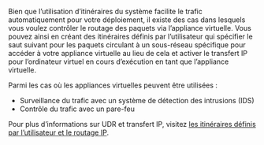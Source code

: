 Bien que l’utilisation d’itinéraires du système facilite le trafic automatiquement pour votre déploiement, il existe des cas dans lesquels vous voulez contrôler le routage des paquets via l’appliance virtuelle. Vous pouvez ainsi en créant des itinéraires définis par l’utilisateur qui spécifier le saut suivant pour les paquets circulant à un sous-réseau spécifique pour accéder à votre appliance virtuelle au lieu de cela et activer le transfert IP pour l’ordinateur virtuel en cours d’exécution en tant que l’appliance virtuelle.

Parmi les cas où les appliances virtuelles peuvent être utilisées :

- Surveillance du trafic avec un système de détection des intrusions (IDS)
- Contrôle du trafic avec un pare-feu

Pour plus d’informations sur UDR et transfert IP, visitez [les itinéraires définis par l’utilisateur et le routage IP](../articles/virtual-network/virtual-networks-udr-overview.md).
